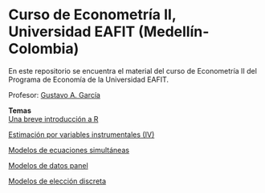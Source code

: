 # Curso de Econometría II, Universidad EAFIT (Medellín-Colombia)
En este repositorio se encuentra el material del curso de Econometría II del Programa de Economía de la Universidad EAFIT.

Profesor: [Gustavo A. García](https://gusgarciacruz.github.io/cv)

**Temas**<br>
[Una breve introducción a R](https://gusgarciacruz.github.io/EbookR_introduccion/)

[Estimación por variables instrumentales (IV)](https://gusgarciacruz.github.io/EconometriaII/IV/IV.html)<br>

[Modelos de ecuaciones simultáneas](https://gusgarciacruz.github.io/EconometriaII/Tema10/Tema10.html)<br>

[Modelos de datos panel](https://gusgarciacruz.github.io/EconometriaII/Tema12/Tema12.html)<br>

[Modelos de elección discreta](https://gusgarciacruz.github.io/EconometriaII/Tema11/Tema11.html)
